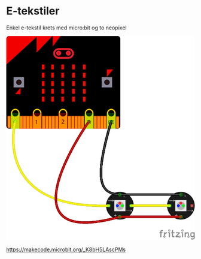 # E-tekstiler

Enkel e-tekstil krets med micro:bit og to neopixel

<img src="https://github.com/udirbetalab/E-tekstiler/blob/master/microbit_2neopixel_bb.png">

https://makecode.microbit.org/_K8bH5LAscPMs

